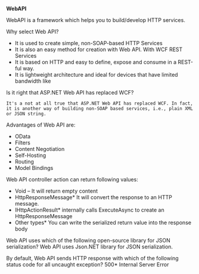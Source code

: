 
**WebAPI**

WebAPI is a framework which helps you to build/develop HTTP services.

Why select Web API?

   * It is used to create simple, non-SOAP-based HTTP Services
   * It is also an easy method for creation with Web API. With WCF REST Services
   * It is based on HTTP and easy to define, expose and consume in a REST-ful way.
   * It is lightweight architecture and ideal for devices that have limited bandwidth like

Is it right that ASP.NET Web API has replaced WCF?

    It's a not at all true that ASP.NET Web API has replaced WCF. In fact, it is another way of building non-SOAP based services, i.e., plain XML or JSON string.

Advantages of Web API are:
   * OData
   * Filters
   * Content Negotiation
   * Self-Hosting
   * Routing
   * Model Bindings

Web API controller action can return following values:
   * Void – It will return empty content
   * HttpResponseMessage* It will convert the response to an HTTP message.
   * IHttpActionResult* internally calls ExecuteAsync to create an HttpResponseMessage
   * Other types* You can write the serialized return value into the response body

Web API uses which of the following open-source library for JSON serialization?
    Web API uses Json.NET library for JSON serialization.

By default, Web API sends HTTP response with which of the following status code for all uncaught exception?
    500* Internal Server Error